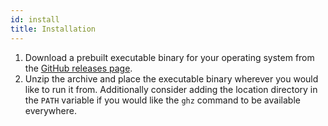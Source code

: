 ```yaml
---
id: install
title: Installation
---
```


1. Download a prebuilt executable binary for your operating system from the [GitHub releases page](https://github.com/venuchitta/ghz/releases).
2. Unzip the archive and place the executable binary wherever you would like to run it from. Additionally consider adding the location directory in the `PATH` variable if you would like the `ghz` command to be available everywhere.

